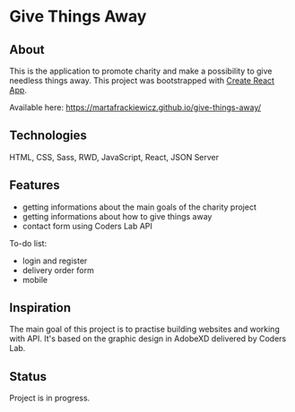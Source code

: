# Give Things Away

## About
This is the application to promote charity and make a possibility to give needless things away. This project was bootstrapped with [Create React App](https://github.com/facebook/create-react-app).

Available here: https://martafrackiewicz.github.io/give-things-away/

## Technologies
HTML, CSS, Sass, RWD, JavaScript, React, JSON Server

## Features
* getting informations about the main goals of the charity project
* getting informations about how to give things away
* contact form using Coders Lab API

To-do list:
* login and register
* delivery order form
* mobile

## Inspiration
The main goal of this project is to practise building websites and working with API. It's based on the graphic design in AdobeXD delivered by Coders Lab.

## Status
Project is in progress.
